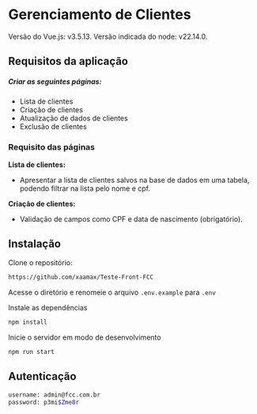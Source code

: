 # Gerenciamento de Clientes
Versão do Vue.js: v3.5.13. Versão indicada do node: v22.14.0.

## Requisitos da aplicação

##### Criar as seguintes páginas:
- Lista de clientes
- Criação de clientes
- Atualização de dados de clientes
- Exclusão de clientes

### Requisito das páginas
**Lista de clientes:**
- Apresentar a lista de clientes salvos na base de dados em uma tabela, podendo filtrar na lista pelo nome e cpf.

**Criação de clientes:**
- Validação de campos como CPF e data de nascimento (obrigatório).


## Instalação
Clone o repositório:
```bash
https://github.com/xaamax/Teste-Front-FCC
```
Acesse o diretório e renomeie o arquivo `.env.example` para `.env`

Instale as dependências
```bash
npm install
```
Inicie o servidor em modo de desenvolvimento
```bash
npm run start
```
## Autenticação
```bash
username: admin@fcc.com.br
password: p3mi$Zme8r
